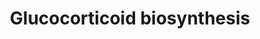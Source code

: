 ---
annotations:
- id: PW:0000774
  parent: classic metabolic pathway
  type: Pathway Ontology
  value: cortisol biosynthetic pathway
- id: PW:0000010
  parent: classic metabolic pathway
  type: Pathway Ontology
  value: lipid metabolic pathway
- id: PW:0000772
  parent: classic metabolic pathway
  type: Pathway Ontology
  value: glucocorticoid biosynthetic pathway
- id: PW:0000002
  parent: classic metabolic pathway
  type: Pathway Ontology
  value: classic metabolic pathway
authors:
- Conroy lipids
- DeSl
- LinaSchiffer
description: Glucocorticoid biosynthesis; a very complex multistep process starting
  from cholesterol in the inner mitochondrial membrane through StAR and StAR-related
  proteins. Glucocorticoid metabolites are essential in immune system regulation through
  the glucocorticoid receptor. Most of these compounds are produces in the adrenal
  gland, however can also be produced in other tissues, e.g. skin, brain, intestine
  [PMID:32203088].   The pathway knowledge depicted in this model stems from William
  Griffths.
last-edited: 2023-02-21
organisms:
- Homo sapiens
redirect_from:
- /index.php/Pathway:WP5280
- /instance/WP5280
- /instance/WP5280_rr125495
revision: r125495
schema-jsonld:
- '@context': https://schema.org/
  '@id': https://wikipathways.github.io/pathways/WP5280.html
  '@type': Dataset
  creator:
    '@type': Organization
    name: WikiPathways
  description: Glucocorticoid biosynthesis; a very complex multistep process starting
    from cholesterol in the inner mitochondrial membrane through StAR and StAR-related
    proteins. Glucocorticoid metabolites are essential in immune system regulation
    through the glucocorticoid receptor. Most of these compounds are produces in the
    adrenal gland, however can also be produced in other tissues, e.g. skin, brain,
    intestine [PMID:32203088].   The pathway knowledge depicted in this model stems
    from William Griffths.
  keywords:
  - 11-deoxycortisol
  - 17alpha-Hydroxyprogesterone
  - 17alpha-hydroxy-5beta-Pregnane-3,11,20-trione
  - 18-hydroxycortisol
  - 18-oxo-cortisol
  - 18-oxo-dihydrocortisol
  - 18-oxo-tetrahydrocortisol
  - 20alpha-Dihydrocortisone
  - 20alpha-Hydroxycortisol
  - 20beta-Dihydrocortisone
  - 20beta-hydroxycortisol
  - 21-Deoxycortisone
  - 21-deoxycortisol
  - 4,5beta-Dihydrocortisone
  - 4-Pregnene-17alpha,20alpha-diol-3,11-dione
  - 5alpha-Dihydrocortisol
  - 5alpha-Tetrahydrocortisol
  - 5beta-Pregnane-17alpha,20alpha-diol-3,11-dione
  - 5beta-Pregnane-3alpha,17alpha-diol-11,20-dione
  - 5beta-dihydrocortisol
  - 5beta-pregnane-11beta,17alpha,20alpha,21-tetrol-3-one
  - 5beta-pregnane-11beta,17alpha,20beta,21-tetrol-3-one
  - 5beta-pregnane-17alpha,20alpha,21-triol-3,11-dione
  - 5beta-pregnane-17alpha,20beta,21-triol-3,11-dione
  - 6beta-hydroxycortisol
  - AKR1C1
  - AKR1C2
  - AKR1C3
  - AKR1C4
  - AKR1D1
  - CBR1
  - CYP11B1
  - CYP11B2
  - CYP21A2
  - CYP3A4
  - Cortisol
  - Cortisone
  - HSD11B1
  - HSD11B2
  - Pregnanetriolone
  - SRD5A1
  - SRD5A2
  - Tetrahydrocortisol
  - Tetrahydrocortisone
  - alpha-Cortol
  - alpha-cortolone
  - beta-cortol
  - beta-cortolone
  license: CC0
  name: Glucocorticoid biosynthesis
seo: CreativeWork
title: Glucocorticoid biosynthesis
wpid: WP5280
---